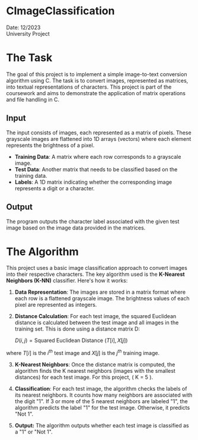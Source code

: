 # CImageClassification

Date: 12/2023 <br>
University Project

# The Task

The goal of this project is to implement a simple image-to-text conversion algorithm using C. The task is to convert images, represented as matrices, into textual representations of characters. This project is part of the coursework and aims to demonstrate the application of matrix operations and file handling in C.

## Input

The input consists of images, each represented as a matrix of pixels. These grayscale images are flattened into 1D arrays (vectors) where each element represents the brightness of a pixel.

- **Training Data**: A matrix where each row corresponds to a grayscale image.
- **Test Data**: Another matrix that needs to be classified based on the training data.
- **Labels**: A 1D matrix indicating whether the corresponding image represents a digit or a character.

## Output

The program outputs the character label associated with the given test image based on the image data provided in the matrices.

# The Algorithm

This project uses a basic image classification approach to convert images into their respective characters. The key algorithm used is the **K-Nearest Neighbors (K-NN)** classifier. Here's how it works:

1. **Data Representation**: The images are stored in a matrix format where each row is a flattened grayscale image. The brightness values of each pixel are represented as integers.

2. **Distance Calculation**: For each test image, the squared Euclidean distance is calculated between the test image and all images in the training set. This is done using a distance matrix D:

    $D(i, j) = \text{Squared Euclidean Distance } (T[i], X[j])$

where $T[i]$ is the $i^{th}$ test image and $X[j]$ is the $j^{th}$ training image.

3. **K-Nearest Neighbors**: Once the distance matrix is computed, the algorithm finds the K nearest neighbors (images with the smallest distances) for each test image. For this project, \( K = 5 \).

4. **Classification**: For each test image, the algorithm checks the labels of its nearest neighbors. It counts how many neighbors are associated with the digit "1". If 3 or more of the 5 nearest neighbors are labeled "1", the algorithm predicts the label "1" for the test image. Otherwise, it predicts "Not 1".

5.  **Output:** The algorithm outputs whether each test image is classified as a "1" or "Not 1".
